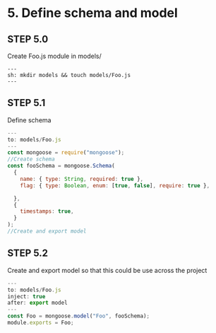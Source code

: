 # 5. Define schema and model

## STEP 5.0

Create Foo.js module in models/

```shell
---
sh: mkdir models && touch models/Foo.js
---
```

## STEP 5.1

Define schema

```javascript
---
to: models/Foo.js
---
const mongoose = require("mongoose");
//Create schema
const fooSchema = mongoose.Schema(
  {
    name: { type: String, required: true },
    flag: { type: Boolean, enum: [true, false], require: true },

  },
  {
    timestamps: true,
  }
);
//Create and export model
```

## STEP 5.2

Create and export model so that this could be use across the project

```javascript
---
to: models/Foo.js
inject: true
after: export model
---
const Foo = mongoose.model("Foo", fooSchema);
module.exports = Foo;
```
